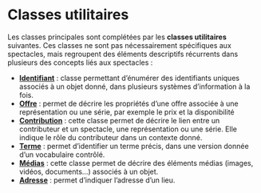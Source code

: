 # Classes utilitaires

Les classes principales sont complétées par les **classes utilitaires** suivantes. Ces classes ne sont pas nécessairement spécifiques aux spectacles, mais regroupent des éléments descriptifs récurrents dans plusieurs des concepts liés aux spectacles :

* [**Identifiant**](/references/proprietes/identifiant/) : classe permettant d’énumérer des identifiants uniques associés à un objet donné, dans plusieurs systèmes d’information à la fois.
* [**Offre**](/references/proprietes/offre/) : permet de décrire les propriétés d’une offre associée à une représentation ou une série, par exemple le prix et la disponibilité
* [**Contribution**](/references/proprietes/contribution/) : cette classe permet de décrire le lien entre un contributeur et un spectacle, une représentation ou une série. Elle indique le rôle du contributeur dans un contexte donné.
* [**Terme**](/references/proprietes/terme/) : permet d’identifier un terme précis, dans une version donnée d’un vocabulaire contrôlé.
* [**Médias**](/references/proprietes/media/) : cette classe permet de décrire des éléments médias (images, vidéos, documents…) associés à un objet.
* [**Adresse**](/references/proprietes/adresse/) : permet d’indiquer l’adresse d’un lieu.
